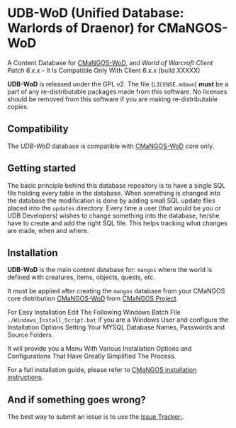 UDB-WoD (Unified Database: Warlords of Draenor) for CMaNGOS-WoD
===============================================================
A Content Database for [CMaNGOS-WoD][1], and *World of Warcraft Client Patch
6.x.x* - It Is Compatible Only With Client 6.x.x (build XXXXX)

**UDB-WoD** is released under the GPL v2.  The file (`LICENSE.mdown`)
**must** be a part of any re-distributable packages made from this software.  No
licenses should be removed from this software if you are making re-distributable
copies.

Compatibility
-------------
The *UDB-WoD* database is compatible with [CMaNGOS-WoD][1] core only.

Getting started
---------------
The basic principle behind this database repository is to have a single SQL file
holding every table in the database. When something is changed into the database
the modification is done by adding small SQL update files placed into the `updates` directory.
Every time a user (that would be you or UDB Developers) wishes to change something into the database, he/she
have to create and add the right SQL file. This helps tracking what changes are made, when and where.

Installation
------------
**UDB-WoD** is the main content database for: `mangos` where the world is defined
with creatures, items, objects, quests, etc.

It must be applied after creating the `mangos` database from your CMaNGOS core distribution [CMaNGOS-WoD][1] from [CMaNGOS Project][2].

For Easy Installation Edit The Following Windows Batch File `./Windows_Install_Script.bat` if you are a Windows User and configure
the Installation Options Setting Your MYSQL Database Names, Passwords and Source Folders.

It will provide you a Menu With Various Installation Options and Configurations That Have Greatly Simplified The Process.

For a full installation guide, please refer to [CMaNGOS installation instructions][3].

And if something goes wrong?
----------------------------
The best way to submit an issue is to use the [Issue Tracker:][4].


[1]: https://github.com/cmangos "CMaNGOS-WoD Project"
[2]: https://github.com/cmangos "CMaNGOS Project"
[3]: https://github.com/cmangos/issues/wiki/Installation-Instructions "CMaNGOS installation instructions"
[4]: https://github.com/cmangos/issues "CMaNGOS Issue Tracker"
